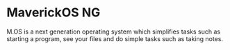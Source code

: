 # MaverickOS NG
 M.OS is a next generation operating system which simplifies tasks such as starting a program, see your files and do simple tasks such as taking notes.
